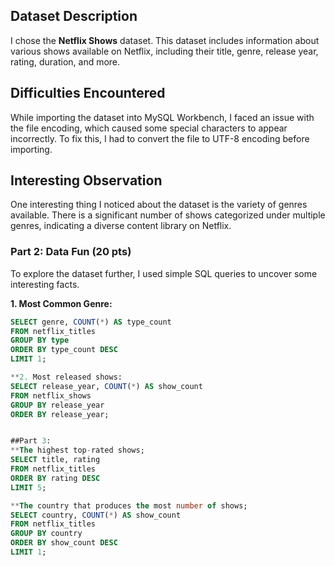

## Dataset Description

I chose the **Netflix Shows** dataset. This dataset includes information about various shows available on Netflix, including their title, genre, release year, rating, duration, and more.

## Difficulties Encountered

While importing the dataset into MySQL Workbench, I faced an issue with the file encoding, which caused some special characters to appear incorrectly. To fix this, I had to convert the file to UTF-8 encoding before importing.

## Interesting Observation

One interesting thing I noticed about the dataset is the variety of genres available. There is a significant number of shows categorized under multiple genres, indicating a diverse content library on Netflix.


### Part 2: Data Fun (20 pts)

To explore the dataset further, I used simple SQL queries to uncover some interesting facts.

**1. Most Common Genre:**
```sql
SELECT genre, COUNT(*) AS type_count
FROM netflix_titles
GROUP BY type
ORDER BY type_count DESC
LIMIT 1;

**2. Most released shows:
SELECT release_year, COUNT(*) AS show_count
FROM netflix_shows
GROUP BY release_year
ORDER BY release_year;


##Part 3:
**The highest top-rated shows;
SELECT title, rating
FROM netflix_titles
ORDER BY rating DESC
LIMIT 5;

**The country that produces the most number of shows;
SELECT country, COUNT(*) AS show_count
FROM netflix_titles
GROUP BY country
ORDER BY show_count DESC
LIMIT 1;
